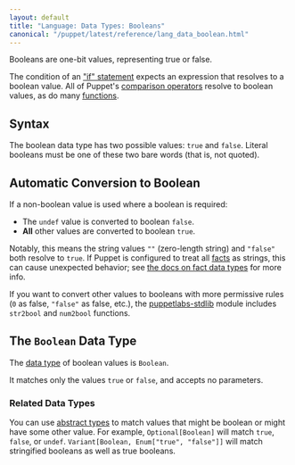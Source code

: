 ```yaml
---
layout: default
title: "Language: Data Types: Booleans"
canonical: "/puppet/latest/reference/lang_data_boolean.html"
---
```


[if]: ./lang_conditional.html#if-statements
[comparison]: ./lang_expressions.html#comparison-operators
[stdlib]: http://forge.puppetlabs.com/puppetlabs/stdlib
[facts]: ./lang_variables.html#facts
[fact_datatypes]: ./lang_facts_and_builtin_vars.html#data-types
[function]: ./lang_functions.html
[abstract types]: ./lang_data_abstract.html
[data type]: ./lang_data_type.html


Booleans are one-bit values, representing true or false.

The condition of an ["if" statement][if] expects an expression that resolves to a boolean value. All of Puppet's [comparison operators][comparison] resolve to boolean values, as do many [functions][function].

## Syntax

The boolean data type has two possible values: `true` and `false`. Literal booleans must be one of these two bare words (that is, not quoted).

## Automatic Conversion to Boolean

If a non-boolean value is used where a boolean is required:

* The `undef` value is converted to boolean `false`.
* **All** other values are converted to boolean `true`.

Notably, this means the string values `""` (zero-length string) and `"false"` both resolve to `true`. If Puppet is configured to treat all [facts][] as strings, this can cause unexpected behavior; see [the docs on fact data types][fact_datatypes] for more info.

If you want to convert other values to booleans with more permissive rules (`0` as false, `"false"` as false, etc.), the [puppetlabs-stdlib][stdlib] module includes `str2bool` and `num2bool` functions.

## The `Boolean` Data Type

The [data type][] of boolean values is `Boolean`.

It matches only the values `true` or `false`, and accepts no parameters.


### Related Data Types

You can use [abstract types][] to match values that might be boolean or might have some other value. For example, `Optional[Boolean]` will match `true`, `false`, or `undef`. `Variant[Boolean, Enum["true", "false"]]` will match stringified booleans as well as true booleans.
